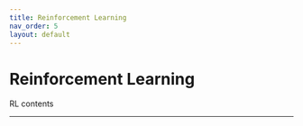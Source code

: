 ```yaml
---
title: Reinforcement Learning
nav_order: 5
layout: default
---
```


# Reinforcement Learning

RL contents

----
